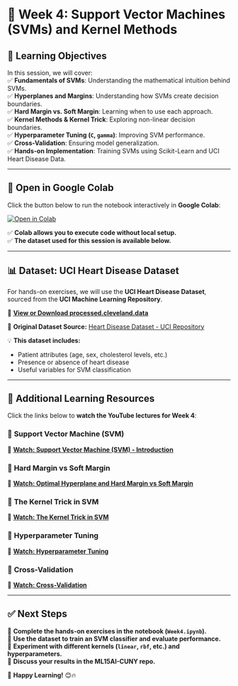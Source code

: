 # 📌 Week 4: Support Vector Machines (SVMs) and Kernel Methods  

## 🎯 Learning Objectives  
In this session, we will cover:  
✅ **Fundamentals of SVMs**: Understanding the mathematical intuition behind SVMs.  
✅ **Hyperplanes and Margins**: Understanding how SVMs create decision boundaries.  
✅ **Hard Margin vs. Soft Margin**: Learning when to use each approach.  
✅ **Kernel Methods & Kernel Trick**: Exploring non-linear decision boundaries.  
✅ **Hyperparameter Tuning (`C`, `gamma`)**: Improving SVM performance.  
✅ **Cross-Validation**: Ensuring model generalization.  
✅ **Hands-on Implementation**: Training SVMs using Scikit-Learn and UCI Heart Disease Data.  

---  

## 📂 Open in Google Colab  
Click the button below to run the notebook interactively in **Google Colab**:  

[![Open in Colab](https://colab.research.google.com/assets/colab-badge.svg)](https://colab.research.google.com/github/PKhosravi-CityTech/ML15AI-CUNY/blob/main/Week4/Week4.ipynb)  

✅ **Colab allows you to execute code without local setup.**  
✅ **The dataset used for this session is available below.**  

---  

## 📊 Dataset: UCI Heart Disease Dataset  
For hands-on exercises, we will use the **UCI Heart Disease Dataset**, sourced from the **UCI Machine Learning Repository**.  

📌 **[View or Download processed.cleveland.data](https://github.com/PKhosravi-CityTech/ML15AI-CUNY/blob/main/Week4/processed.cleveland.data)** 

🔗 **Original Dataset Source:** [Heart Disease Dataset - UCI Repository](https://archive.ics.uci.edu/dataset/45/heart+disease)  

💡 **This dataset includes:**  
- Patient attributes (age, sex, cholesterol levels, etc.)  
- Presence or absence of heart disease  
- Useful variables for SVM classification  

---  

## 🎥 Additional Learning Resources  
Click the links below to **watch the YouTube lectures for Week 4**:  

### 🔹 **Support Vector Machine (SVM)**  
📌 **[Watch: Support Vector Machine (SVM) - Introduction](https://youtu.be/_YPScrckx28?si=PkDf0GY7IubtXVyQ)**  

### 🔹 **Hard Margin vs Soft Margin**  
📌 **[Watch: Optimal Hyperplane and Hard Margin vs Soft Margin](https://youtu.be/ny1iZ5A8ilA?si=jjc8kS0Mbhyv5t8x)**  

### 🔹 **The Kernel Trick in SVM**  
📌 **[Watch: The Kernel Trick in SVM](https://youtu.be/Q7vT0--5VII?si=EvrV1dH0ANmWnQta)**  

### 🔹 **Hyperparameter Tuning**  
📌 **[Watch: Hyperparameter Tuning](https://youtu.be/DTcfH5W6o08?si=-_6slA2jVMopJuoI)**  

### 🔹 **Cross-Validation**  
📌 **[Watch: Cross-Validation](https://youtu.be/fSytzGwwBVw?si=5haCfSAzXkMf-oIl)**  

---  

## ✅ Next Steps  
📌 **Complete the hands-on exercises in the notebook (`Week4.ipynb`).**  
📌 **Use the dataset to train an SVM classifier and evaluate performance.**  
📌 **Experiment with different kernels (`linear`, `rbf`, etc.) and hyperparameters.**  
📌 **Discuss your results in the ML15AI-CUNY repo.**  

🚀 **Happy Learning!** 😊🔥

